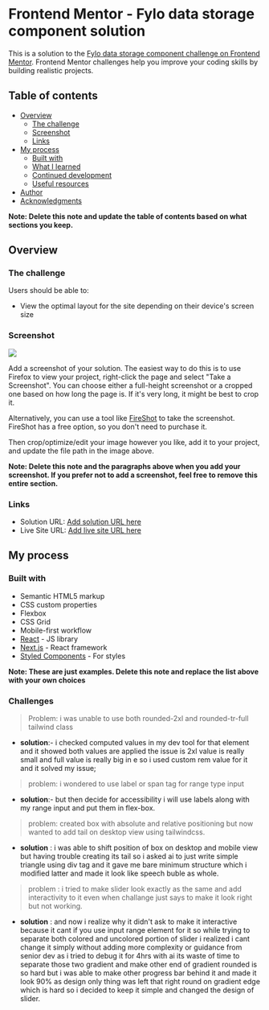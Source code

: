 # Frontend Mentor - Fylo data storage component solution

This is a solution to the [Fylo data storage component challenge on Frontend Mentor](https://www.frontendmentor.io/challenges/fylo-data-storage-component-1dZPRbV5n). Frontend Mentor challenges help you improve your coding skills by building realistic projects.

## Table of contents

- [Overview](#overview)
  - [The challenge](#the-challenge)
  - [Screenshot](#screenshot)
  - [Links](#links)
- [My process](#my-process)
  - [Built with](#built-with)
  - [What I learned](#what-i-learned)
  - [Continued development](#continued-development)
  - [Useful resources](#useful-resources)
- [Author](#author)
- [Acknowledgments](#acknowledgments)

**Note: Delete this note and update the table of contents based on what sections you keep.**

## Overview

### The challenge

Users should be able to:

- View the optimal layout for the site depending on their device's screen size

### Screenshot

![](./screenshot.jpg)

Add a screenshot of your solution. The easiest way to do this is to use Firefox to view your project, right-click the page and select "Take a Screenshot". You can choose either a full-height screenshot or a cropped one based on how long the page is. If it's very long, it might be best to crop it.

Alternatively, you can use a tool like [FireShot](https://getfireshot.com/) to take the screenshot. FireShot has a free option, so you don't need to purchase it.

Then crop/optimize/edit your image however you like, add it to your project, and update the file path in the image above.

**Note: Delete this note and the paragraphs above when you add your screenshot. If you prefer not to add a screenshot, feel free to remove this entire section.**

### Links

- Solution URL: [Add solution URL here](https://your-solution-url.com)
- Live Site URL: [Add live site URL here](https://your-live-site-url.com)

## My process

### Built with

- Semantic HTML5 markup
- CSS custom properties
- Flexbox
- CSS Grid
- Mobile-first workflow
- [React](https://reactjs.org/) - JS library
- [Next.js](https://nextjs.org/) - React framework
- [Styled Components](https://styled-components.com/) - For styles

**Note: These are just examples. Delete this note and replace the list above with your own choices**

### Challenges

> Problem: i was unable to use both rounded-2xl and rounded-tr-full tailwind class

- **solution**:- i checked computed values in my dev tool for that element and it showed both values are applied the issue is 2xl value is really small and full value is really big in e so i used custom rem value for it and it solved my issue;

> problem: i wondered to use label or span tag for range type input

- **solution**:- but then decide for accessibility i will use labels along with my range input and put them in flex-box.

> problem: created box with absolute and relative positioning but now wanted to add tail on desktop view using tailwindcss.

- **solution** : i was able to shift position of box on desktop and mobile view but having trouble creating its tail so i asked ai to just write simple triangle using div tag and it gave me bare minimum structure which i modified latter and made it look like speech buble as whole.

> problem : i tried to make slider look exactly as the same and add interactivity to it even when challange just says to make it look right but not working.

- **solution** : and now i realize why it didn't ask to make it interactive because it cant if you use input range element for it so while trying to separate both colored and uncolored portion of slider i realized i cant change it simply without adding more complexity or guidance from senior dev as i tried to debug it for 4hrs with ai its waste of time to separate those two gradient and make other end of gradient rounded is so hard but i was able to make other progress bar behind it and made it look 90% as design only thing was left that right round on gradient edge which is hard so i decided to keep it simple and changed the design of slider.
